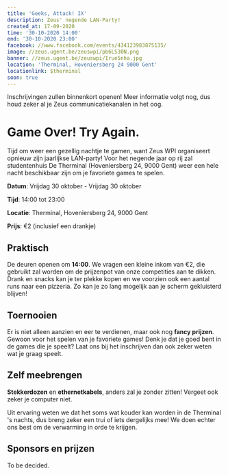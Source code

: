 ```yaml
---
title: 'Geeks, Attack! IX'
description: Zeus' negende LAN-Party!
created_at: 17-09-2020
time: '30-10-2020 14:00'
end: '30-10-2020 23:00'
facebook: //www.facebook.com/events/434123983875135/
image: //zeus.ugent.be/zeuswpi/pb6LS30N.png
banner: //zeus.ugent.be/zeuswpi/Irue5nha.jpg
location: 'Therminal, Hoveniersberg 24 9000 Gent'
locationlink: $therminal
soon: true
---
```


Inschrijvingen zullen binnenkort openen! Meer informatie volgt nog, dus houd zeker al je Zeus communicatiekanalen in het oog.

# Game Over! Try Again.

Tijd om weer een gezellig nachtje te gamen, want Zeus WPI organiseert opnieuw zijn jaarlijkse LAN-party! Voor het negende jaar op rij zal studentenhuis De Therminal (Hoveniersberg 24, 9000 Gent) weer een hele nacht beschikbaar zijn om je favoriete games te spelen.

**Datum**: Vrijdag 30 oktober - Vrijdag 30 oktober

**Tijd**: 14:00 tot 23:00

**Locatie**: Therminal, Hoveniersberg 24, 9000 Gent

**Prijs**: €2 (inclusief een drankje)

## Praktisch

De deuren openen om **14:00**. We vragen een kleine inkom van €2, die gebruikt zal worden om de prijzenpot van onze competities aan te dikken. Drank en snacks kan je ter plekke kopen en we voorzien ook een aantal runs naar een pizzeria. Zo kan je zo lang mogelijk aan je scherm gekluisterd blijven!

## Toernooien

Er is niet alleen aanzien en eer te verdienen, maar ook nog **fancy prijzen**. Gewoon voor het spelen van je favoriete games! Denk je dat je goed bent in de games die je speelt? Laat ons bij het inschrijven dan ook zeker weten wat je graag speelt.

## Zelf meebrengen

**Stekkerdozen** en **ethernetkabels**, anders zal je zonder zitten!
Vergeet ook zeker je computer niet.

Uit ervaring weten we dat het soms wat kouder kan worden in de Therminal 's nachts, dus breng zeker een trui of iets dergelijks mee! We doen echter ons best om de verwarming in orde te krijgen.

## Sponsors en prijzen

To be decided.
